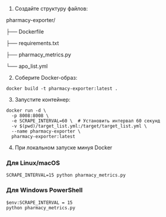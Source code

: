 1. Создайте структуру файлов:

pharmacy-exporter/

├── Dockerfile

├── requirements.txt

├── pharmacy_metrics.py

└── apo_list.yml

2. Соберите Docker-образ:

```
docker build -t pharmacy-exporter:latest .
```

3. Запустите контейнер:

```
docker run -d \
  -p 8008:8008 \
  -e SCRAPE_INTERVAL=60 \  # Установить интервал 60 секунд
  -v $(pwd)/target_list.yml:/target/target_list.yml \
  --name pharmacy-exporter \
  pharmacy-exporter:latest
```



4. При локальном запуске минуя Docker 
### Для Linux/macOS
```
SCRAPE_INTERVAL=15 python pharmacy_metrics.py
```
### Для Windows PowerShell

```
$env:SCRAPE_INTERVAL = 15
python pharmacy_metrics.py
```
